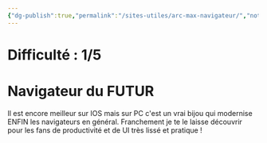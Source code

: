 ```yaml
---
{"dg-publish":true,"permalink":"/sites-utiles/arc-max-navigateur/","noteIcon":""}
---
```


# Difficulté : 1/5
# Navigateur du FUTUR
Il est encore meilleur sur IOS mais sur PC c'est un vrai bijou qui modernise ENFIN les navigateurs en général. Franchement je te le laisse découvrir pour les fans de productivité et de UI très lissé et pratique !
